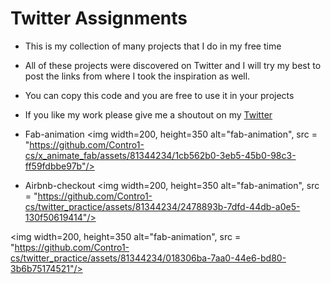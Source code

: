 # Twitter Assignments

- This is my collection of many projects that I do in my free time
- All of these projects were discovered on Twitter and I will try my best to post the links from where I took the inspiration as well.
- You can copy this code and you are free to use it in your projects
- If you like my work please give me a shoutout on my [Twitter](https://twitter.com/Pxa_cheesecake)

- Fab-animation
<img width=200, height=350 alt="fab-animation", src = "https://github.com/Contro1-cs/x_animate_fab/assets/81344234/1cb562b0-3eb5-45b0-98c3-ff59fdbbe97b"/>

- Airbnb-checkout
<img width=200, height=350 alt="fab-animation", src = "https://github.com/Contro1-cs/twitter_practice/assets/81344234/2478893b-7dfd-44db-a0e5-130f50619414"/>

<img width=200, height=350 alt="fab-animation", src = "https://github.com/Contro1-cs/twitter_practice/assets/81344234/018306ba-7aa0-44e6-bd80-3b6b75174521"/>
